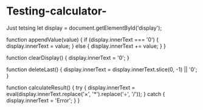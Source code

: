 # Testing-calculator-
Just tetsing
let display = document.getElementById('display');

function appendValue(value) {
  if (display.innerText === '0') {
    display.innerText = value;
  } else {
    display.innerText += value;
  }
}

function clearDisplay() {
  display.innerText = '0';
}

function deleteLast() {
  display.innerText = display.innerText.slice(0, -1) || '0';
}

function calculateResult() {
  try {
    display.innerText = eval(display.innerText.replace('×', '*').replace('÷', '/'));
  } catch {
    display.innerText = 'Error';
  }
}
